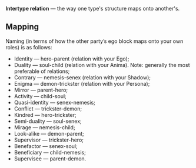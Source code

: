 **Intertype relation** — the way one type's structure maps onto another's.

## Mapping

Naming (in terms of how the other party’s ego block maps onto your own roles) is as follows:

- Identity — hero-parent (relation with your Ego);
- Duality — soul-child (relation with your Anima). Note: generally the most preferable of relations;
- Contrary — nemesis-senex (relation with your Shadow);
- Enigma — demon-trickster (relation with your Persona);
- Mirror — parent-hero;
- Activity — child-soul;
- Quasi-identity — senex-nemesis;
- Conflict — trickster-demon;
- Kindred — hero-trickster;
- Semi-duality — soul-senex;
- Mirage — nemesis-child;
- Look-alike — demon-parent;
- Supervisor — trickster-hero;
- Benefactor — senex-soul;
- Beneficiary — child-nemesis;
- Supervisee — parent-demon.
